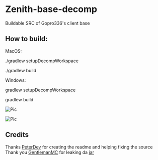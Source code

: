 # Zenith-base-decomp
Buildable SRC of Gopro336's client base
## How to build:
MacOS: 

./gradlew setupDecompWorkspace

./gradlew build



Windows: 

gradlew setupDecompWorkspace

gradlew build

![Pic](https://cdn.discordapp.com/attachments/885971096040505354/896600156768731176/unknown.png)

![Pic](https://cdn.discordapp.com/attachments/885971096040505354/896600067568459856/unknown.png)


## Credits
Thanks [PeterDev](https://github.com/PeterPePem) for creating the readme and helping fixing the source
Thank you [GentlemanMC](https://github.com/GentlemanMC) for leaking da [jar](https://github.com/PlutoSolutions/Zenith-Base-1.7.2)
